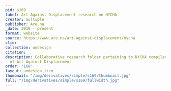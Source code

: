 ```yaml
---
pid: s169
label: Art Against Displacement research on NYCHA
creator: multiple
publisher: Are.na
_date: 2019 - present
format: website
source: https://www.are.na/art-against-displacement/nycha
clio:
collection: undesign
citation:
description: Collaborative research folder pertaining to NYCHA compiled by members
  of Art Against Displacement
order: '168'
layout: undesign_item
thumbnail: "/img/derivatives/simple/s169/thumbnail.jpg"
full: "/img/derivatives/simple/s169/fullwidth.jpg"
---
```

